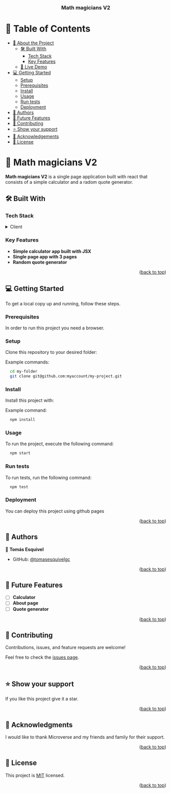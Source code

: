 <a name="readme-top"></a>

<div align="center">

  <h3><b>Math magicians V2</b></h3>

</div>

<!-- TABLE OF CONTENTS -->

# 📗 Table of Contents

- [📖 About the Project](#about-project)
  - [🛠 Built With](#built-with)
    - [Tech Stack](#tech-stack)
    - [Key Features](#key-features)
  - [🚀 Live Demo](#live-demo)
- [💻 Getting Started](#getting-started)
  - [Setup](#setup)
  - [Prerequisites](#prerequisites)
  - [Install](#install)
  - [Usage](#usage)
  - [Run tests](#run-tests)
  - [Deployment](#deployment)
- [👥 Authors](#authors)
- [🔭 Future Features](#future-features)
- [🤝 Contributing](#contributing)
- [⭐️ Show your support](#support)
- [🙏 Acknowledgements](#acknowledgements)
- [📝 License](#license)

<!-- PROJECT DESCRIPTION -->

# 📖 Math magicians V2 <a name="about-project"></a>

**Math magicians V2** is a single page application built with react that consists of a simple calculator and a radom quote generator.

## 🛠 Built With <a name="built-with"></a>

### Tech Stack <a name="tech-stack"></a>

<details>
  <summary>Client</summary>
  <ul>
    <li><a href="https://reactjs.org/">React.js</a></li>
  </ul>
</details>

<!-- Features -->

### Key Features <a name="key-features"></a>

- **Simple calculator app built with JSX**
- **Single page app with 3 pages**
- **Random quote generator**

<p align="right">(<a href="#readme-top">back to top</a>)</p>

<!-- GETTING STARTED -->

## 💻 Getting Started <a name="getting-started"></a>

To get a local copy up and running, follow these steps.

### Prerequisites

In order to run this project you need a browser.

### Setup

Clone this repository to your desired folder:


Example commands:

```sh
  cd my-folder
  git clone git@github.com:myaccount/my-project.git
```


### Install

Install this project with:


Example command:

```sh
  npm install
```


### Usage

To run the project, execute the following command:

```sh
  npm start
```


### Run tests

To run tests, run the following command:


```sh
  npm test
```

### Deployment

You can deploy this project using github pages

<p align="right">(<a href="#readme-top">back to top</a>)</p>

<!-- AUTHORS -->

## 👥 Authors <a name="authors"></a>

👤 **Tomás Esquivel**

- GitHub: [@tomasesquivelgc](https://github.com/tomasesquivelgc)

<p align="right">(<a href="#readme-top">back to top</a>)</p>

<!-- FUTURE FEATURES -->

## 🔭 Future Features <a name="future-features"></a>

- [ ] **Calculator**
- [ ] **About page**
- [ ] **Quote generator**

<p align="right">(<a href="#readme-top">back to top</a>)</p>

<!-- CONTRIBUTING -->

## 🤝 Contributing <a name="contributing"></a>

Contributions, issues, and feature requests are welcome!

Feel free to check the [issues page](../../issues/).

<p align="right">(<a href="#readme-top">back to top</a>)</p>

<!-- SUPPORT -->

## ⭐️ Show your support <a name="support"></a>

If you like this project give it a star.

<p align="right">(<a href="#readme-top">back to top</a>)</p>

<!-- ACKNOWLEDGEMENTS -->

## 🙏 Acknowledgments <a name="acknowledgements"></a>

I would like to thank Microverse and my friends and family for their support.

<p align="right">(<a href="#readme-top">back to top</a>)</p>

<!-- LICENSE -->

## 📝 License <a name="license"></a>

This project is [MIT](./LICENSE) licensed.

<p align="right">(<a href="#readme-top">back to top</a>)</p>